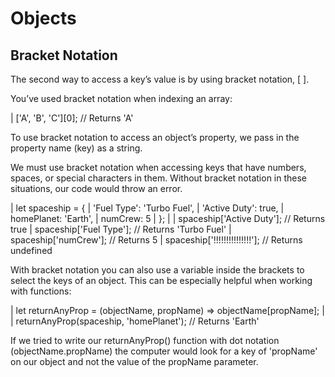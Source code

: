 # Objects

## Bracket Notation
The second way to access a key’s value is by using bracket notation, [ ].

You’ve used bracket notation when indexing an array:

| ['A', 'B', 'C'][0]; // Returns 'A'

To use bracket notation to access an object’s property, we pass in the property name (key) as a string.

We must use bracket notation when accessing keys that have numbers, spaces, or special characters in them. Without bracket notation in these situations, our code would throw an error.

| let spaceship = {
|   'Fuel Type': 'Turbo Fuel',
|   'Active Duty': true,
|   homePlanet: 'Earth',
|   numCrew: 5
| };
|
| spaceship['Active Duty'];       // Returns true
| spaceship['Fuel Type'];         // Returns  'Turbo Fuel'
| spaceship['numCrew'];           // Returns 5
| spaceship['!!!!!!!!!!!!!!!'];   // Returns undefined

With bracket notation you can also use a variable inside the brackets to select the keys of an object. This can be especially helpful when working with functions:

| let returnAnyProp = (objectName, propName) => objectName[propName];
| 
| returnAnyProp(spaceship, 'homePlanet'); // Returns 'Earth'

If we tried to write our returnAnyProp() function with dot notation (objectName.propName) the computer would look for a key of 'propName' on our object and not the value of the propName parameter.